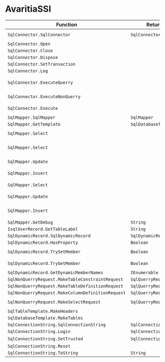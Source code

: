 # AvaritiaSSI

Function|Return|Parameters
------------|-|-----------
`SqlConnector.SqlConnector`|`SqlConnector`|`SqlConnectionString, Boolean`
`SqlConnector.Open`||
`SqlConnector.Close`||
`SqlConnector.Dispose`||
`SqlConnector.SetTransaction`||`IsolationLevel`
`SqlConnector.Log`||`String`
`SqlConnector.ExecuteQuerry`||`SqlConnector, SqlQuerryRequest, CommandBehaviour`
`SqlConnector.ExecuteNonQuerry`||`SqlConnector, SqlNonQuerryRequest`
`SqlConnector.Execute`||`SqlConnector, ISqlRequest`
`SqlMapper.SqlMapper`|`SqlMapper`|`SqlConnector, String`
`SqlMapper.GetTemplate`|`SqlDatabaseTemplate`|`SqlConnector, String`
`SqlMapper.Select`||`SqlMapper, List, String, String[]`
`SqlMapper.Select`||`SqlMapper, List, String, String, String[]`
`SqlMapper.Update`||`SqlMapper, ISqlUserRecord`
`SqlMapper.Insert`||`SqlMapper, IsqlUserRecord`
`SqlMapper.Select`||`SqlMapper, List, String, String[]`
`SqlMapper.Update`||`SqlMapper, SqlDynamicRecord`
`SqlMapper.Insert`||`SqlMapper, SqlDynamicRecord, String`
`SqlMapper.GetDebug`|`String`|`SqlMapper`
`IsqlUserRecord.GetTableLabel`|`String`|
`SqlDynamicRecord.SqlDynamicRecord`|`SqlDynamicRecord`|`String`
`SqlDynamicRecord.HasProperty`|`Boolean`|`String`
`SqlDynamicRecord.TrySetMember`|`Boolean`|`SetMemberBinder, Object`
`SqlDynamicRecord.TryGetMember`|`Boolean`|`GetMemberBinder, Object`
`SqlDynamicRecord.GetDynamicMemberNames`|`IEnumerable`|
`SqlNonQuerryRequest.MakeTableConstraintRequest`|`SqlQuerryRequest`|
`SqlNonQuerryRequest.MakeTableDefinitionRequest`|`SqlQuerryRequest`|`String`
`SqlNonQuerryRequest.MakeColumnDefinitionRequest`|`SqlQuerryRequest`|`String`
`SqlNonQuerryRequest.MakeSelectRequest`|`SqlQuerryRequest`|`String, String[], String`
`SqlTableTemplate.MakeHeaders`||`SqlTableTemplate`
`SqlDatabaseTemplate.MakeTables`||`SqlDatabaseTemplate`
`SqlConnectionString.SqlConnectionString`|`SqlConnectionString`|`String, String`
`SqlConnectionString.Login`|`SqlConnectionString`|`String, String`
`SqlConnectionString.SetTrusted`|`SqlConnectionString`|`Boolean``
`SqlConnectionString.Reset`||
`SqlConnectionString.ToString`|`String`|
